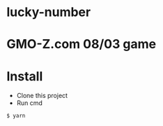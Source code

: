 # lucky-number

# GMO-Z.com 08/03 game

# Install

- Clone this project
- Run cmd

```bash
$ yarn
```

